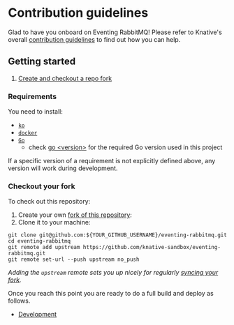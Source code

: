 # Contribution guidelines

Glad to have you onboard on Eventing RabbitMQ! Please refer to Knative's overall
[contribution guidelines](https://www.knative.dev/contributing/) to find out how you can help.

## Getting started

1. [Create and checkout a repo fork](#checkout-your-fork)

### Requirements

You need to install:

- [`ko`](https://github.com/google/ko)
- [`docker`](https://www.docker.com/)
- [`Go`](https://golang.org/)
    - check
      [go \<version\>](https://github.com/knative-sandbox/eventing-rabbitmq/blob/master/go.mod)
      for the required Go version used in this project

If a specific version of a requirement is not explicitly defined above, any version will work during development.

### Checkout your fork

To check out this repository:

1. Create your own [fork of this repository](https://help.github.com/articles/fork-a-repo/):
2. Clone it to your machine:

```shell
git clone git@github.com:${YOUR_GITHUB_USERNAME}/eventing-rabbitmq.git
cd eventing-rabbitmq
git remote add upstream https://github.com/knative-sandbox/eventing-rabbitmq.git
git remote set-url --push upstream no_push
```

_Adding the `upstream` remote sets you up nicely for regularly
[syncing your fork](https://help.github.com/articles/syncing-a-fork/)._

Once you reach this point you are ready to do a full build and deploy as follows.

- [Development](DEVELOPMENT.md)

